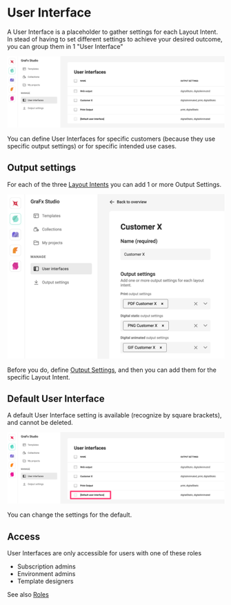 # User Interface

A User Interface is a placeholder to gather settings for each Layout Intent. In stead of having to set different settings to achieve your desired outcome, you can group them in 1 "User Interface"

![ui](ui1.png)

You can define User Interfaces for specific customers (because they use specific output settings) or for specific intended use cases.

## Output settings

For each of the three [Layout Intents](/GraFx-Studio/concepts/layout-intent/) you can add 1 or more Output Settings.

![ui](ui2.png)

Before you do, define [Output Settings](/GraFx-Studio/concepts/output-settings/), and then you can add them for the specific Layout Intent.

## Default User Interface

A default User Interface setting is available (recognize by square brackets), and cannot be deleted.

![ui](ui3.png)

You can change the settings for the default.

## Access

User Interfaces are only accessible for users with one of these roles

- Subscription admins
- Environment admins
- Template designers

See also [Roles](/CHILI-GraFx/users/roles/#roles)